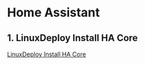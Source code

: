 # Home Assistant

## 1. LinuxDeploy Install HA Core
[LinuxDeploy Install HA Core](homeassistant/0-Install-HA-Core-With-LinuxDeploy.md ':include')
